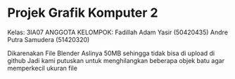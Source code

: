# Projek Grafik Komputer 2
Kelas: 3IA07 
ANGGOTA KELOMPOK:
Fadillah Adam Yasir (50420435) 
Andre Putra Samudera (51420320) 


Dikarenakan File Blender Aslinya 50MB sehingga tidak bisa di upload di github Jadi kami putuskan untuk menghilangkan beberapa objek batu agar memperkecil ukuran file
